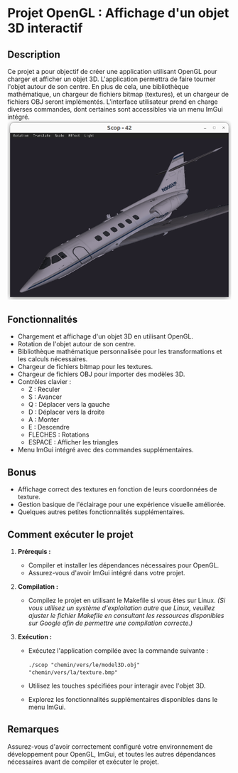 ﻿
# Projet OpenGL : Affichage d'un objet 3D interactif

## Description

Ce projet a pour objectif de créer une application utilisant OpenGL pour charger et afficher un objet 3D. L'application permettra de faire tourner l'objet autour de son centre. En plus de cela, une bibliothèque mathématique, un chargeur de fichiers bitmap (textures), et un chargeur de fichiers OBJ seront implémentés. L'interface utilisateur prend en charge diverses commandes, dont certaines sont accessibles via un menu ImGui intégré.
![Scop42 OpenGL](picture.png)
## Fonctionnalités

-   Chargement et affichage d'un objet 3D en utilisant OpenGL.
-   Rotation de l'objet autour de son centre.
-   Bibliothèque mathématique personnalisée pour les transformations et les calculs nécessaires.
-   Chargeur de fichiers bitmap pour les textures.
-   Chargeur de fichiers OBJ pour importer des modèles 3D.
-   Contrôles clavier :
    -   Z : Reculer
    -   S : Avancer
    -   Q : Déplacer vers la gauche
    -   D : Déplacer vers la droite
    -   A : Monter
    -   E : Descendre
    -   FLECHES : Rotations
    -   ESPACE : Afficher les triangles
-   Menu ImGui intégré avec des commandes supplémentaires.

## Bonus

-   Affichage correct des textures en fonction de leurs coordonnées de texture.
-   Gestion basique de l'éclairage pour une expérience visuelle améliorée.
-   Quelques autres petites fonctionnalités supplémentaires.

## Comment exécuter le projet

1.  **Prérequis :**
    
    -   Compiler et installer les dépendances nécessaires pour OpenGL.
    -   Assurez-vous d'avoir ImGui intégré dans votre projet.
2.  **Compilation :**
    
    -   Compilez le projet en utilisant le Makefile si vous êtes sur Linux.
 *(Si vous utilisez un système d'exploitation autre que Linux, veuillez ajuster le fichier Makefile en consultant les ressources disponibles sur Google afin de permettre une compilation correcte.)*
3.  **Exécution :**
    
    -   Exécutez l'application compilée avec la commande suivante :
       
        `./scop "chemin/vers/le/model3D.obj" "chemin/vers/la/texture.bmp"` 
        
    -   Utilisez les touches spécifiées pour interagir avec l'objet 3D.
    -   Explorez les fonctionnalités supplémentaires disponibles dans le menu ImGui.

## Remarques

Assurez-vous d'avoir correctement configuré votre environnement de développement pour OpenGL, ImGui, et toutes les autres dépendances nécessaires avant de compiler et exécuter le projet.
